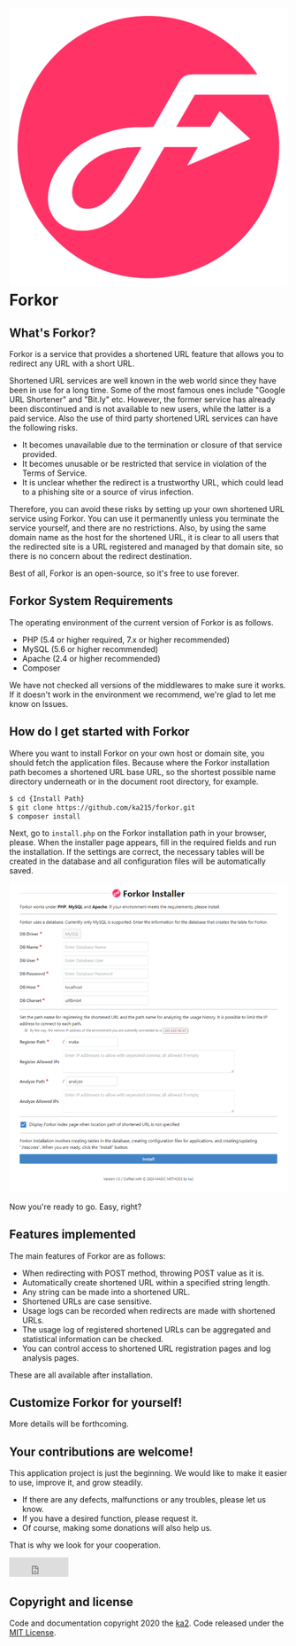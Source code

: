 # ![Forkor](assets/forkor.svg) Forkor

## What's Forkor?

Forkor is a service that provides a shortened URL feature that allows you to redirect any URL with a short URL.

Shortened URL services are well known in the web world since they have been in use for a long time. Some of the most famous ones include "Google URL Shortener" and "Bit.ly" etc. However, the former service has already been discontinued and is not available to new users, while the latter is a paid service.
Also the use of third party shortened URL services can have the following risks.

* It becomes unavailable due to the termination or closure of that service provided.
* It becomes unusable or be restricted that service in violation of the Terms of Service.
* It is unclear whether the redirect is a trustworthy URL, which could lead to a phishing site or a source of virus infection.

Therefore, you can avoid these risks by setting up your own shortened URL service using Forkor.
You can use it permanently unless you terminate the service yourself, and there are no restrictions. Also, by using the same domain name as the host for the shortened URL, it is clear to all users that the redirected site is a URL registered and managed by that domain site, so there is no concern about the redirect destination.

Best of all, Forkor is an open-source, so it's free to use forever.

## Forkor System Requirements

The operating environment of the current version of Forkor is as follows.

* PHP (5.4 or higher required, 7.x or higher recommended)
* MySQL (5.6 or higher recommended)
* Apache (2.4 or higher recommended)
* Composer

We have not checked all versions of the middlewares to make sure it works. If it doesn't work in the environment we recommend, we're glad to let me know on Issues.

## How do I get started with Forkor

Where you want to install Forkor on your own host or domain site, you should fetch the application files. Because where the Forkor installation path becomes a shortened URL base URL, so the shortest possible name directory underneath or in the document root directory, for example.

```
$ cd {Install Path}
$ git clone https://github.com/ka215/forkor.git
$ composer install
```

Next, go to `install.php` on the Forkor installation path in your browser, please. When the installer page appears, fill in the required fields and run the installation. If the settings are correct, the necessary tables will be created in the database and all configuration files will be automatically saved.

![Installer Page](assets/forkor_install_page.png)

Now you're ready to go. Easy, right?

## Features implemented

The main features of Forkor are as follows:

* When redirecting with POST method, throwing POST value as it is.
* Automatically create shortened URL within a specified string length.
* Any string can be made into a shortened URL.
* Shortened URLs are case sensitive.
* Usage logs can be recorded when redirects are made with shortened URLs.
* The usage log of registered shortened URLs can be aggregated and statistical information can be checked.
* You can control access to shortened URL registration pages and log analysis pages.

These are all available after installation.

## Customize Forkor for yourself!

More details will be forthcoming.

## Your contributions are welcome!

This application project is just the beginning. We would like to make it easier to use, improve it, and grow steadily.

* If there are any defects, malfunctions or any troubles, please let us know.
* If you have a desired function, please request it.
* Of course, making some donations will also help us.

That is why we look for your cooperation.

<iframe src="https://github.com/sponsors/ka215/button" title="Sponsor ka215" height="35" width="107" style="border: 0;"></iframe>

## Copyright and license

Code and documentation copyright 2020 the [ka2](https://ka2.org/forkor/). Code released under the [MIT License](https://raw.githubusercontent.com/ka215/forkor/master/LICENSE).
